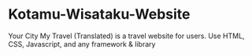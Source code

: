 # Kotamu-Wisataku-Website
Your City My Travel (Translated) is a travel website for users. 
Use HTML, CSS, Javascript, and any framework & library
